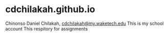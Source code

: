 # cdchilakah.github.io
Chinonso Daniel Chilakah, cdchilakah@my.waketech.edu
This is my school account
This respitory for assignments


